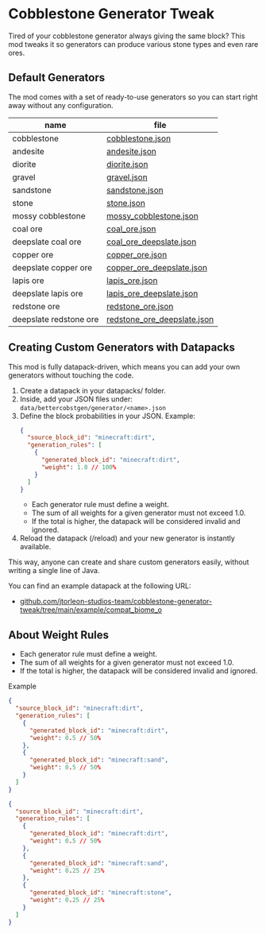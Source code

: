 
# Cobblestone Generator Tweak

Tired of your cobblestone generator always giving the same block? This mod tweaks it so generators can produce various stone types and even rare ores.

## Default Generators

The mod comes with a set of ready-to-use generators so you can start right away without any configuration.

<table>
  <thead>
    <tr>
      <th>name</th>
      <th>file</th>
    </tr>
  </thead>
  <tbody>
    <tr>
      <td>cobblestone</td>
      <td><a href="https://github.com/jtorleon-studios-team/cobblestone-generator-tweak/blob/main/src/data/bettercobstgen/generator/cobblestone.json" target="_blank">cobblestone.json</a></td>
    </tr>
    <tr>
      <td>andesite</td>
      <td><a href="https://github.com/jtorleon-studios-team/cobblestone-generator-tweak/blob/main/src/data/bettercobstgen/generator/andesite.json" target="_blank">andesite.json</a></td>
    </tr>
    <tr>
      <td>diorite</td>
      <td><a href="https://github.com/jtorleon-studios-team/cobblestone-generator-tweak/blob/main/src/data/bettercobstgen/generator/diorite.json" target="_blank">diorite.json</a></td>
    </tr>
    <tr>
      <td>gravel</td>
      <td><a href="https://github.com/jtorleon-studios-team/cobblestone-generator-tweak/blob/main/src/data/bettercobstgen/generator/gravel.json" target="_blank">gravel.json</a></td>
    </tr>
    <tr>
      <td>sandstone</td>
      <td><a href="https://github.com/jtorleon-studios-team/cobblestone-generator-tweak/blob/main/src/data/bettercobstgen/generator/sandstone.json" target="_blank">sandstone.json</a></td>
    </tr>
    <tr>
      <td>stone</td>
      <td><a href="https://github.com/jtorleon-studios-team/cobblestone-generator-tweak/blob/main/src/data/bettercobstgen/generator/stone.json" target="_blank">stone.json</a></td>
    </tr>
    <tr>
      <td>mossy cobblestone</td>
      <td><a href="https://github.com/jtorleon-studios-team/cobblestone-generator-tweak/blob/main/src/data/bettercobstgen/generator/mossy_cobblestone.json" target="_blank">mossy_cobblestone.json</a></td>
    </tr>
    <tr>
      <td>coal ore</td>
      <td><a href="https://github.com/jtorleon-studios-team/cobblestone-generator-tweak/blob/main/src/data/bettercobstgen/generator/coal_ore.json" target="_blank">coal_ore.json</a></td>
    </tr>
    <tr>
      <td>deepslate coal ore</td>
      <td><a href="https://github.com/jtorleon-studios-team/cobblestone-generator-tweak/blob/main/src/data/bettercobstgen/generator/coal_ore_deepslate.json" target="_blank">coal_ore_deepslate.json</a></td>
    </tr>
    <tr>
      <td>copper ore</td>
      <td><a href="https://github.com/jtorleon-studios-team/cobblestone-generator-tweak/blob/main/src/data/bettercobstgen/generator/coal_ore.json" target="_blank">copper_ore.json</a></td>
    </tr>
    <tr>
      <td>deepslate copper ore</td>
      <td><a href="https://github.com/jtorleon-studios-team/cobblestone-generator-tweak/blob/main/src/data/bettercobstgen/generator/coal_ore_deepslate.json" target="_blank">copper_ore_deepslate.json</a></td>
    </tr>
    <tr>
      <td>lapis ore</td>
      <td><a href="https://github.com/jtorleon-studios-team/cobblestone-generator-tweak/blob/main/src/data/bettercobstgen/generator/lapis_ore.json" target="_blank">lapis_ore.json</a></td>
    </tr>
    <tr>
      <td>deepslate lapis ore</td>
      <td><a href="https://github.com/jtorleon-studios-team/cobblestone-generator-tweak/blob/main/src/data/bettercobstgen/generator/lapis_ore_deepslate.json" target="_blank">lapis_ore_deepslate.json</a></td>
    </tr>
    <tr>
      <td>redstone ore</td>
      <td><a href="https://github.com/jtorleon-studios-team/cobblestone-generator-tweak/blob/main/src/data/bettercobstgen/generator/redstone_ore.json" target="_blank">redstone_ore.json</a></td>
    </tr>
    <tr>
      <td>deepslate redstone ore</td>
      <td><a href="https://github.com/jtorleon-studios-team/cobblestone-generator-tweak/blob/main/src/data/bettercobstgen/generator/redstone_ore_deepslate.json" target="_blank">redstone_ore_deepslate.json</a></td>
    </tr>
  </tbody>
</table>

## Creating Custom Generators with Datapacks

This mod is fully datapack-driven, which means you can add your own generators without touching the code.

1) Create a datapack in your datapacks/ folder.
2) Inside, add your JSON files under: `data/bettercobstgen/generator/<name>.json`
3) Define the block probabilities in your JSON. Example:
    ```json
    {
      "source_block_id": "minecraft:dirt",
      "generation_rules": [
        {
          "generated_block_id": "minecraft:dirt",
          "weight": 1.0 // 100%
        }
      ]
    }
    ```
    - Each generator rule must define a weight.
    - The sum of all weights for a given generator must not exceed 1.0.
    - If the total is higher, the datapack will be considered invalid and ignored.
4) Reload the datapack (/reload) and your new generator is instantly available.

This way, anyone can create and share custom generators easily, without writing a single line of Java.

You can find an example datapack at the following URL:
- [github.com/jtorleon-studios-team/cobblestone-generator-tweak/tree/main/example/compat_biome_o](https://github.com/jtorleon-studios-team/cobblestone-generator-tweak/tree/main/example/compat_biome_o)

## About Weight Rules

- Each generator rule must define a weight.
- The sum of all weights for a given generator must not exceed 1.0.
- If the total is higher, the datapack will be considered invalid and ignored.

Example
```json
{
  "source_block_id": "minecraft:dirt",
  "generation_rules": [
    {
      "generated_block_id": "minecraft:dirt",
      "weight": 0.5 // 50%
    },
    {
      "generated_block_id": "minecraft:sand",
      "weight": 0.5 // 50%
    }
  ]
}
```
```json
{
  "source_block_id": "minecraft:dirt",
  "generation_rules": [
    {
      "generated_block_id": "minecraft:dirt",
      "weight": 0.5 // 50%
    },
    {
      "generated_block_id": "minecraft:sand",
      "weight": 0.25 // 25%
    },
    {
      "generated_block_id": "minecraft:stone",
      "weight": 0.25 // 25%
    }
  ]
}
```
